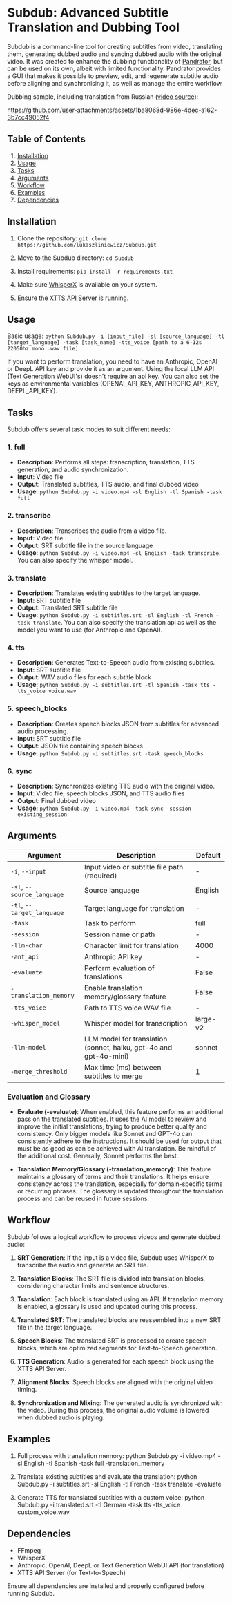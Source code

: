 # Subdub: Advanced Subtitle Translation and Dubbing Tool

Subdub is a command-line tool for creating subtitles from video, translating them, generating dubbed audio and syncing dubbed audio with the original video. It was created to enhance the dubbing functionality of [Pandrator](https://github.com/lukaszliniewicz/pandrator), but can be used on its own, albeit with limited functionality. Pandrator provides a GUI that makes it possible to preview, edit, and regenerate subtitle audio before aligning and synchronising it, as well as manage the entire workflow.

Dubbing sample, including translation from Russian ([video source](https://www.youtube.com/watch?v=_SwUpU0E2Eg&t=61s&pp=ygUn0LLRi9GB0YLRg9C_0LvQtdC90LjQtSDQu9C10LPQsNGB0L7QstCw)):

https://github.com/user-attachments/assets/1ba8068d-986e-4dec-a162-3b7cc49052f4

## Table of Contents
1. [Installation](#installation)
2. [Usage](#usage)
3. [Tasks](#tasks)
4. [Arguments](#arguments)
5. [Workflow](#workflow)
6. [Examples](#examples)
7. [Dependencies](#dependencies)

## Installation

1. Clone the repository:
`git clone https://github.com/lukaszliniewicz/Subdub.git`
2. Move to the Subdub directory:
`cd Subdub`
2. Install requirements:
`pip install -r requirements.txt`

3. Make sure [WhisperX](https://github.com/m-bain/whisperX) is available on your system.

4. Ensure the [XTTS API Server](https://daswer123/xtts-api-server) is running.

## Usage

Basic usage:
`python Subdub.py -i [input_file] -sl [source_language] -tl [target_language] -task [task_name] -tts_voice [path to a 6-12s 22050hz mono .wav file]`

If you want to perform translation, you need to have an Anthropic, OpenAI or DeepL API key and provide it as an argument. Using the local LLM API (Text Generation WebUI's) doesn't require an api key. You can also set the keys as environmental variables (OPENAI_API_KEY, ANTHROPIC_API_KEY, DEEPL_API_KEY).  

## Tasks

Subdub offers several task modes to suit different needs:

### 1. full
- **Description**: Performs all steps: transcription, translation, TTS generation, and audio synchronization.
- **Input**: Video file
- **Output**: Translated subtitles, TTS audio, and final dubbed video
- **Usage**: `python Subdub.py -i video.mp4 -sl English -tl Spanish -task full`

### 2. transcribe
- **Description**: Transcribes the audio from a video file.
- **Input**: Video file
- **Output**: SRT subtitle file in the source language
- **Usage**: `python Subdub.py -i video.mp4 -sl English -task transcribe`. You can also specify the whisper model. 

### 3. translate
- **Description**: Translates existing subtitles to the target language.
- **Input**: SRT subtitle file
- **Output**: Translated SRT subtitle file
- **Usage**: `python Subdub.py -i subtitles.srt -sl English -tl French -task translate`. You can also specify the translation api as well as the model you want to use (for Anthropic and OpenAI). 

### 4. tts
- **Description**: Generates Text-to-Speech audio from existing subtitles.
- **Input**: SRT subtitle file
- **Output**: WAV audio files for each subtitle block
- **Usage**: `python Subdub.py -i subtitles.srt -tl Spanish -task tts -tts_voice voice.wav`

### 5. speech_blocks
- **Description**: Creates speech blocks JSON from subtitles for advanced audio processing.
- **Input**: SRT subtitle file
- **Output**: JSON file containing speech blocks
- **Usage**: `python Subdub.py -i subtitles.srt -task speech_blocks`

### 6. sync
- **Description**: Synchronizes existing TTS audio with the original video.
- **Input**: Video file, speech blocks JSON, and TTS audio files
- **Output**: Final dubbed video
- **Usage**: `python Subdub.py -i video.mp4 -task sync -session existing_session`

## Arguments

| Argument | Description | Default |
|----------|-------------|---------|
| `-i`, `--input` | Input video or subtitle file path (required) | - |
| `-sl`, `--source_language` | Source language | English |
| `-tl`, `--target_language` | Target language for translation | - |
| `-task` | Task to perform | full |
| `-session` | Session name or path | - |
| `-llm-char` | Character limit for translation | 4000 |
| `-ant_api` | Anthropic API key | - |
| `-evaluate` | Perform evaluation of translations | False |
| `-translation_memory` | Enable translation memory/glossary feature | False |
| `-tts_voice` | Path to TTS voice WAV file | - |
| `-whisper_model` | Whisper model for transcription | large-v2 |
| `-llm-model` | LLM model for translation (sonnet, haiku, gpt-4o and gpt-4o-mini) | sonnet |
| `-merge_threshold` | Max time (ms) between subtitles to merge | 1 |

### Evaluation and Glossary

- **Evaluate (-evaluate)**: When enabled, this feature performs an additional pass on the translated subtitles. It uses the AI model to review and improve the initial translations, trying to produce better quality and consistency. Only bigger models like Sonnet and GPT-4o can consistently adhere to the instructions. It should be used for output that must be as good as can be achieved with AI translation. Be mindful of the additional cost. Generally, Sonnet performs the best.

- **Translation Memory/Glossary (-translation_memory)**: This feature maintains a glossary of terms and their translations. It helps ensure consistency across the translation, especially for domain-specific terms or recurring phrases. The glossary is updated throughout the translation process and can be reused in future sessions.

## Workflow

Subdub follows a logical workflow to process videos and generate dubbed audio:

1. **SRT Generation**: If the input is a video file, Subdub uses WhisperX to transcribe the audio and generate an SRT file.

2. **Translation Blocks**: The SRT file is divided into translation blocks, considering character limits and sentence structures.

3. **Translation**: Each block is translated using an API. If translation memory is enabled, a glossary is used and updated during this process.

4. **Translated SRT**: The translated blocks are reassembled into a new SRT file in the target language.

5. **Speech Blocks**: The translated SRT is processed to create speech blocks, which are optimized segments for Text-to-Speech generation.

6. **TTS Generation**: Audio is generated for each speech block using the XTTS API Server.

7. **Alignment Blocks**: Speech blocks are aligned with the original video timing.

8. **Synchronization and Mixing**: The generated audio is synchronized with the video. During this process, the original audio volume is lowered when dubbed audio is playing.

## Examples

1. Full process with translation memory:
python Subdub.py -i video.mp4 -sl English -tl Spanish -task full -translation_memory

2. Translate existing subtitles and evaluate the translation:
python Subdub.py -i subtitles.srt -sl English -tl French -task translate -evaluate

3. Generate TTS for translated subtitles with a custom voice:
python Subdub.py -i translated.srt -tl German -task tts -tts_voice custom_voice.wav

## Dependencies

- FFmpeg
- WhisperX
- Anthropic, OpenAI, DeepL or Text Generation WebUI API (for translation)
- XTTS API Server (for Text-to-Speech)

Ensure all dependencies are installed and properly configured before running Subdub.

